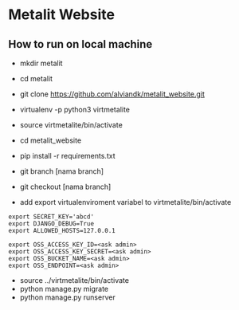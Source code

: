 # Metalit Website

## How to run on local machine
* mkdir metalit
* cd metalit
* git clone https://github.com/alviandk/metalit_website.git
* virtualenv -p python3 virtmetalite
* source virtmetalite/bin/activate
* cd metalit_website
* pip install -r requirements.txt
* git branch [nama branch]
* git checkout [nama branch]

* add export virtualenviroment variabel to virtmetalite/bin/activate
```
export SECRET_KEY='abcd'
export DJANGO_DEBUG=True
export ALLOWED_HOSTS=127.0.0.1

export OSS_ACCESS_KEY_ID=<ask admin>
export OSS_ACCESS_KEY_SECRET=<ask admin>
export OSS_BUCKET_NAME=<ask admin>
export OSS_ENDPOINT=<ask admin>
```

* source ../virtmetalite/bin/activate
* python manage.py migrate
* python manage.py runserver
